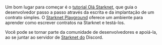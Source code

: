 Um bom lugar para começar é o [tutorial Olá Starknet](https://docs.starknet.io/documentation/), que guia o desenvolvedor passo a passo através da escrita e da implantação de um contrato simples. O [Starknet Playground](https://starknet.io/playground/?lesson=starknet_contract) oferece um ambiente para aprender como escrever contratos na Starknet e testá-los. 

Você pode se tornar parte da comunidade de desenvolvedores e apoiá-la, ao se juntar ao servidor de [Starknet do](https://discord.com/invite/QypNMzkHbc) Discord.